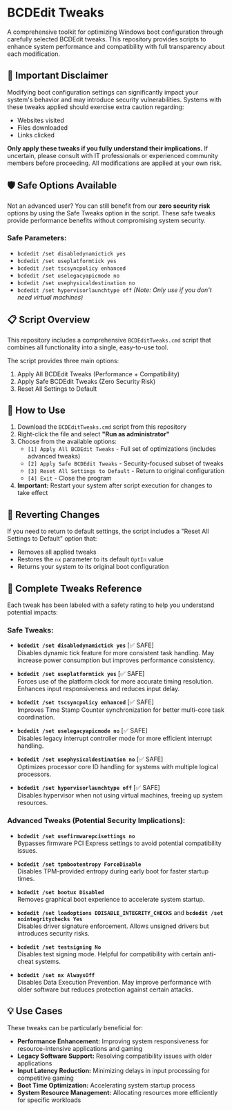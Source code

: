 # BCDEdit Tweaks

A comprehensive toolkit for optimizing Windows boot configuration through carefully selected BCDEdit tweaks. This repository provides scripts to enhance system performance and compatibility with full transparency about each modification.

## 🚨 Important Disclaimer

Modifying boot configuration settings can significantly impact your system's behavior and may introduce security vulnerabilities. Systems with these tweaks applied should exercise extra caution regarding:
- Websites visited
- Files downloaded
- Links clicked

**Only apply these tweaks if you fully understand their implications.** If uncertain, please consult with IT professionals or experienced community members before proceeding. All modifications are applied at your own risk.

## 🛡️ Safe Options Available

Not an advanced user? You can still benefit from our **zero security risk** options by using the Safe Tweaks option in the script. These safe tweaks provide performance benefits without compromising system security.

### Safe Parameters:
- `bcdedit /set disabledynamictick yes`
- `bcdedit /set useplatformtick yes`
- `bcdedit /set tscsyncpolicy enhanced`
- `bcdedit /set uselegacyapicmode no`
- `bcdedit /set usephysicaldestination no`
- `bcdedit /set hypervisorlaunchtype off` *(Note: Only use if you don't need virtual machines)*

## 📋 Script Overview

This repository includes a comprehensive `BCDEditTweaks.cmd` script that combines all functionality into a single, easy-to-use tool.

The script provides three main options:
1. Apply All BCDEdit Tweaks (Performance + Compatibility)
2. Apply Safe BCDEdit Tweaks (Zero Security Risk)
3. Reset All Settings to Default

## 🚀 How to Use

1. Download the `BCDEditTweaks.cmd` script from this repository
2. Right-click the file and select **"Run as administrator"**
3. Choose from the available options:
   - `[1] Apply All BCDEdit Tweaks` - Full set of optimizations (includes advanced tweaks)
   - `[2] Apply Safe BCDEdit Tweaks` - Security-focused subset of tweaks
   - `[3] Reset All Settings to Default` - Return to original configuration
   - `[4] Exit` - Close the program
4. **Important:** Restart your system after script execution for changes to take effect

## 🔄 Reverting Changes

If you need to return to default settings, the script includes a "Reset All Settings to Default" option that:
- Removes all applied tweaks
- Restores the `nx` parameter to its default `OptIn` value
- Returns your system to its original boot configuration

## 🔧 Complete Tweaks Reference

Each tweak has been labeled with a safety rating to help you understand potential impacts:

### Safe Tweaks:

- **`bcdedit /set disabledynamictick yes`** [✅ SAFE]  
  Disables dynamic tick feature for more consistent task handling. May increase power consumption but improves performance consistency.

- **`bcdedit /set useplatformtick yes`** [✅ SAFE]  
  Forces use of the platform clock for more accurate timing resolution. Enhances input responsiveness and reduces input delay.

- **`bcdedit /set tscsyncpolicy enhanced`** [✅ SAFE]  
  Improves Time Stamp Counter synchronization for better multi-core task coordination.

- **`bcdedit /set uselegacyapicmode no`** [✅ SAFE]  
  Disables legacy interrupt controller mode for more efficient interrupt handling.

- **`bcdedit /set usephysicaldestination no`** [✅ SAFE]  
  Optimizes processor core ID handling for systems with multiple logical processors.

- **`bcdedit /set hypervisorlaunchtype off`** [✅ SAFE]  
  Disables hypervisor when not using virtual machines, freeing up system resources.

### Advanced Tweaks (Potential Security Implications):

- **`bcdedit /set usefirmwarepcisettings no`**  
  Bypasses firmware PCI Express settings to avoid potential compatibility issues.

- **`bcdedit /set tpmbootentropy ForceDisable`**  
  Disables TPM-provided entropy during early boot for faster startup times.

- **`bcdedit /set bootux Disabled`**  
  Removes graphical boot experience to accelerate system startup.

- **`bcdedit /set loadoptions DDISABLE_INTEGRITY_CHECKS`** and **`bcdedit /set nointegritychecks Yes`**  
  Disables driver signature enforcement. Allows unsigned drivers but introduces security risks.

- **`bcdedit /set testsigning No`**  
  Disables test signing mode. Helpful for compatibility with certain anti-cheat systems.

- **`bcdedit /set nx AlwaysOff`**  
  Disables Data Execution Prevention. May improve performance with older software but reduces protection against certain attacks.

## 💡 Use Cases

These tweaks can be particularly beneficial for:

- **Performance Enhancement:** Improving system responsiveness for resource-intensive applications and gaming
- **Legacy Software Support:** Resolving compatibility issues with older applications
- **Input Latency Reduction:** Minimizing delays in input processing for competitive gaming
- **Boot Time Optimization:** Accelerating system startup process
- **System Resource Management:** Allocating resources more efficiently for specific workloads
